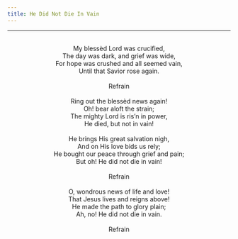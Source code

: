 ```yaml
---
title: He Did Not Die In Vain
---
```


---
<center>
<br/>
My blessèd Lord was crucified,<br/>
The day was dark, and grief was wide,<br/>
For hope was crushed and all seemed vain,<br/>
Until that Savior rose again.<br/>
<br/>
Refrain<br/>
<br/>
Ring out the blessèd news again!<br/>
Oh! bear aloft the strain;<br/>
The mighty Lord is ris’n in power,<br/>
He died, but not in vain!<br/>
<br/>
He brings His great salvation nigh,<br/>
And on His love bids us rely;<br/>
He bought our peace through grief and pain;<br/>
But oh! He did not die in vain!<br/>
<br/>
Refrain<br/>
<br/>
O, wondrous news of life and love!<br/>
That Jesus lives and reigns above!<br/>
He made the path to glory plain;<br/>
Ah, no! He did not die in vain.<br/>
<br/>
Refrain<br/>

</center>
